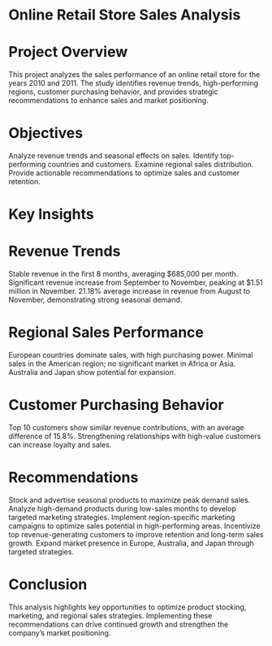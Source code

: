 # Online Retail Store Sales Analysis

# Project Overview
This project analyzes the sales performance of an online retail store for the years 2010 and 2011. The study identifies revenue trends, high-performing regions, customer purchasing behavior, and provides strategic recommendations to enhance sales and market positioning.

# Objectives
Analyze revenue trends and seasonal effects on sales.
Identify top-performing countries and customers.
Examine regional sales distribution.
Provide actionable recommendations to optimize sales and customer retention.

# Key Insights
# Revenue Trends
Stable revenue in the first 8 months, averaging $685,000 per month.
Significant revenue increase from September to November, peaking at $1.51 million in November.
21.18% average increase in revenue from August to November, demonstrating strong seasonal demand.

# Regional Sales Performance
European countries dominate sales, with high purchasing power.
Minimal sales in the American region; no significant market in Africa or Asia.
Australia and Japan show potential for expansion.

# Customer Purchasing Behavior
Top 10 customers show similar revenue contributions, with an average difference of 15.8%.
Strengthening relationships with high-value customers can increase loyalty and sales.

# Recommendations
Stock and advertise seasonal products to maximize peak demand sales.
Analyze high-demand products during low-sales months to develop targeted marketing strategies.
Implement region-specific marketing campaigns to optimize sales potential in high-performing areas.
Incentivize top revenue-generating customers to improve retention and long-term sales growth.
Expand market presence in Europe, Australia, and Japan through targeted strategies.

# Conclusion
This analysis highlights key opportunities to optimize product stocking, marketing, and regional sales strategies. Implementing these recommendations can drive continued growth and strengthen the company’s market positioning.
